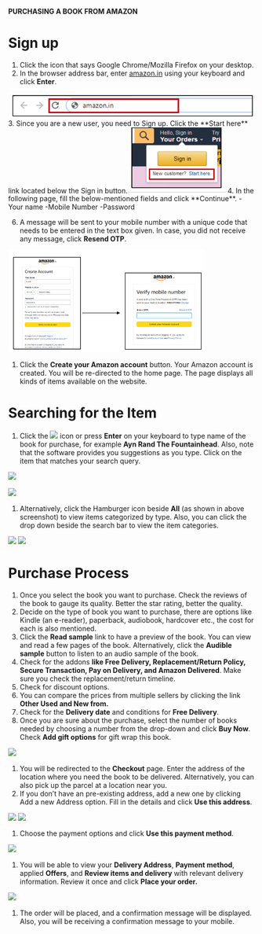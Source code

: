 **PURCHASING A BOOK FROM AMAZON**

# Sign up

1. Click the icon that says Google Chrome/Mozilla Firefox on your desktop.
2. In the browser address bar, enter [amazon.in](http://www.amazon.in) using your keyboard and click **Enter**.
<img src="Images/searchbar.png" width="500">
3. Since you are a new user, you need to Sign up. Click the **Start here** link located below the Sign in button.<img src="Images/Signin.png" width="200">
4. In the following page, fill the below-mentioned fields and click **Continue**.
-Your name
-Mobile Number
-Password

6. A message will be sent to your mobile number with a unique code that needs to be entered in the text box given. In case, you did not receive any message, click **Resend OTP**.
<img src="Images/Create account.png" width="400">

1. Click the **Create your Amazon account** button. Your Amazon account is created. You will be re-directed to the home page. The page displays all kinds of items available on the website.

# Searching for the Item

1. Click the ![](data:image/png;base64...) icon or press **Enter** on your keyboard to type name of the book for purchase, for example **Ayn Rand The Fountainhead**. Also, note that the software provides you suggestions as you type. Click on the item that matches your search query.

![](data:image/png;base64...)

![](data:image/png;base64...)

1. Alternatively, click the Hamburger icon beside **All** (as shown in above screenshot) to view items categorized by type. Also, you can click the drop down beside the search bar to view the item categories.

![](data:image/png;base64...) ![](data:image/png;base64...)

# Purchase Process

1. Once you select the book you want to purchase. Check the reviews of the book to gauge its quality. Better the star rating, better the quality.
2. Decide on the type of book you want to purchase, there are options like Kindle (an e-reader), paperback, audiobook, hardcover etc., the cost for each is also mentioned.
3. Click the **Read sample** link to have a preview of the book. You can view and read a few pages of the book. Alternatively, click the **Audible sample** button to listen to an audio sample of the book.
4. Check for the addons **like Free Delivery, Replacement/Return Policy, Secure Transaction, Pay on Delivery, and Amazon Delivered**. Make sure you check the replacement/return timeline.
5. Check for discount options.
6. You can compare the prices from multiple sellers by clicking the link **Other Used and New from.**
7. Check for the **Delivery date** and conditions for **Free Delivery**.
8. Once you are sure about the purchase, select the number of books needed by choosing a number from the drop-down and click **Buy Now**. Check **Add gift options** for gift wrap this book.

![](data:image/png;base64...)

1. You will be redirected to the **Checkout** page. Enter the address of the location where you need the book to be delivered. Alternatively, you can also pick up the parcel at a location near you.
2. If you don’t have an pre-existing address, add a new one by clicking Add a new Address option. Fill in the details and click **Use this address**.

![](data:image/png;base64...) ![](data:image/png;base64...)

1. Choose the payment options and click **Use this payment method**.

![](data:image/png;base64...)

1. You will be able to view your **Delivery Address**, **Payment method**, applied **Offers**, and **Review items and delivery** with relevant delivery information. Review it once and click **Place your order.**

![](data:image/png;base64...)

1. The order will be placed, and a confirmation message will be displayed. Also, you will be receiving a confirmation message to your mobile.
